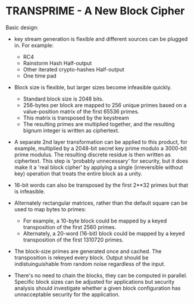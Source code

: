 # TRANSPRIME - A New Block Cipher 

Basic design:

- key stream generation is flexible and different sources can be plugged in. For example:
  - RC4
  - Rainstorm Hash Half-output
  - Other iterated crypto-hashes Half-output
  - One time pad

- Block size is flexible, but larger sizes become infeasible quickly.
  - Standard block size is 2048 bits. 
  - 256-bytes per block are mapped to 256 unique primes based on a value-position matrix of the first 65536 primes.
  - This matrix is transposed by the keystream
  - The resulting primes are multiplied together, and the resulting bignum integer is written as ciphertext.

- A separate 2nd layer transformation can be applied to this product, for example, multiplied by a 2048-bit secret key prime
modulo a 3000-bit prime modulus. The resulting discrete residue is then written as ciphertext. This step is 'probably unnecessary' for
security, but it does make it a 'real block cipher' by applying a single (irreversible without key) operation that treats the entire block as a unity.

- 16-bit words can also be transposed by the first 2**32 primes but that is infeasible. 
- Alternately rectangular matrices, rather than the default square can be used to map bytes to primes:
  - For example, a 10-byte block could be mapped by a keyed transposition of the first 2560 primes.
  - Alternately, a 20-word (16-bit) block could be mapped by a keyed transposition of the first 1310720 primes.

- The block-size primes are generated once and cached. The transposition is rekeyed every block. Output should be indistuinguishable from random noise regardless of the input.

- There's no need to chain the blocks, they can be computed in parallel. Specific block sizes can be adjusted for applications but security analysis should investigate whether a given block configuration has unnacceptable security for the application. 


